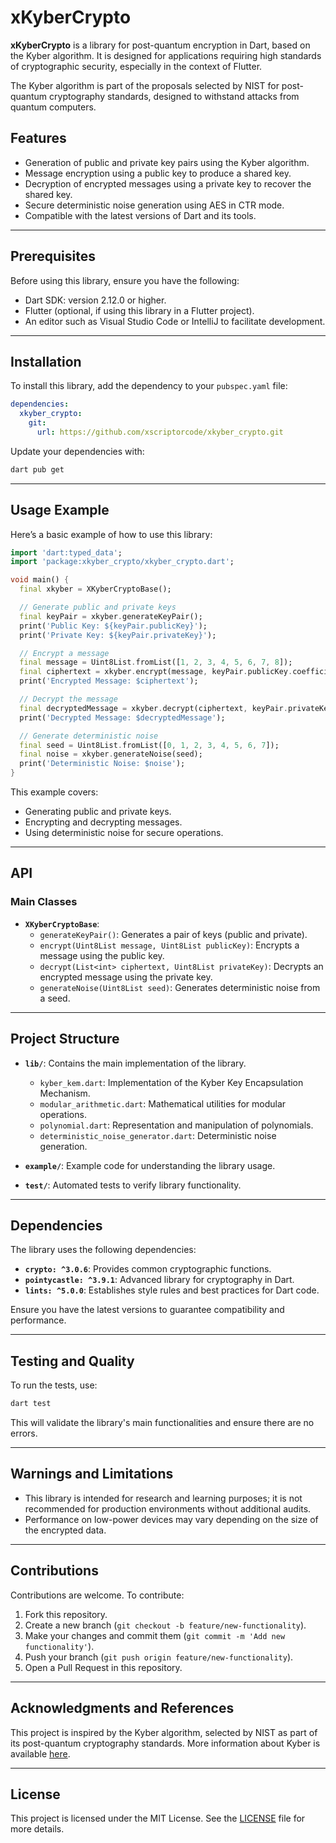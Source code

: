# xKyberCrypto

**xKyberCrypto** is a library for post-quantum encryption in Dart, based on the Kyber algorithm. It is designed for applications requiring high standards of cryptographic security, especially in the context of Flutter.

The Kyber algorithm is part of the proposals selected by NIST for post-quantum cryptography standards, designed to withstand attacks from quantum computers.

## Features

- Generation of public and private key pairs using the Kyber algorithm.
- Message encryption using a public key to produce a shared key.
- Decryption of encrypted messages using a private key to recover the shared key.
- Secure deterministic noise generation using AES in CTR mode.
- Compatible with the latest versions of Dart and its tools.

---

## Prerequisites

Before using this library, ensure you have the following:
- Dart SDK: version 2.12.0 or higher.
- Flutter (optional, if using this library in a Flutter project).
- An editor such as Visual Studio Code or IntelliJ to facilitate development.

---

## Installation

To install this library, add the dependency to your `pubspec.yaml` file:

```yaml
dependencies:
  xkyber_crypto:
    git:
      url: https://github.com/xscriptorcode/xkyber_crypto.git
```

Update your dependencies with:

```bash
dart pub get
```

---

## Usage Example

Here’s a basic example of how to use this library:

```dart
import 'dart:typed_data';
import 'package:xkyber_crypto/xkyber_crypto.dart';

void main() {
  final xkyber = XKyberCryptoBase();

  // Generate public and private keys
  final keyPair = xkyber.generateKeyPair();
  print('Public Key: ${keyPair.publicKey}');
  print('Private Key: ${keyPair.privateKey}');

  // Encrypt a message
  final message = Uint8List.fromList([1, 2, 3, 4, 5, 6, 7, 8]);
  final ciphertext = xkyber.encrypt(message, keyPair.publicKey.coefficients);
  print('Encrypted Message: $ciphertext');

  // Decrypt the message
  final decryptedMessage = xkyber.decrypt(ciphertext, keyPair.privateKey.coefficients);
  print('Decrypted Message: $decryptedMessage');

  // Generate deterministic noise
  final seed = Uint8List.fromList([0, 1, 2, 3, 4, 5, 6, 7]);
  final noise = xkyber.generateNoise(seed);
  print('Deterministic Noise: $noise');
}
```

This example covers:

- Generating public and private keys.
- Encrypting and decrypting messages.
- Using deterministic noise for secure operations.

---

## API

### Main Classes

- **`XKyberCryptoBase`**:
  - `generateKeyPair()`: Generates a pair of keys (public and private).
  - `encrypt(Uint8List message, Uint8List publicKey)`: Encrypts a message using the public key.
  - `decrypt(List<int> ciphertext, Uint8List privateKey)`: Decrypts an encrypted message using the private key.
  - `generateNoise(Uint8List seed)`: Generates deterministic noise from a seed.

---

## Project Structure

- **`lib/`**:
  Contains the main implementation of the library.
  - `kyber_kem.dart`: Implementation of the Kyber Key Encapsulation Mechanism.
  - `modular_arithmetic.dart`: Mathematical utilities for modular operations.
  - `polynomial.dart`: Representation and manipulation of polynomials.
  - `deterministic_noise_generator.dart`: Deterministic noise generation.

- **`example/`**:
  Example code for understanding the library usage.

- **`test/`**:
  Automated tests to verify library functionality.

---

## Dependencies

The library uses the following dependencies:

- **`crypto: ^3.0.6`**: Provides common cryptographic functions.
- **`pointycastle: ^3.9.1`**: Advanced library for cryptography in Dart.
- **`lints: ^5.0.0`**: Establishes style rules and best practices for Dart code.

Ensure you have the latest versions to guarantee compatibility and performance.

---

## Testing and Quality

To run the tests, use:

```bash
dart test
```

This will validate the library's main functionalities and ensure there are no errors.

---

## Warnings and Limitations

- This library is intended for research and learning purposes; it is not recommended for production environments without additional audits.
- Performance on low-power devices may vary depending on the size of the encrypted data.

---

## Contributions

Contributions are welcome. To contribute:

1. Fork this repository.
2. Create a new branch (`git checkout -b feature/new-functionality`).
3. Make your changes and commit them (`git commit -m 'Add new functionality'`).
4. Push your branch (`git push origin feature/new-functionality`).
5. Open a Pull Request in this repository.

---

## Acknowledgments and References

This project is inspired by the Kyber algorithm, selected by NIST as part of its post-quantum cryptography standards. More information about Kyber is available [here](https://pq-crystals.org/kyber/).

---

## License

This project is licensed under the MIT License. See the [LICENSE](LICENSE) file for more details.
